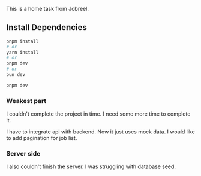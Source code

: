 This is a home task from Jobreel.

## Install Dependencies

```bash
pnpm install
# or
yarn install
# or
pnpm dev
# or
bun dev
```

```bash
pnpm dev
```

### Weakest part

I couldn't complete the project in time.
I need some more time to complete it.

I have to integrate api with backend. Now it just uses mock data.
I would like to add pagination for job list.

### Server side

I also couldn't finish the server.
I was struggling with database seed.
